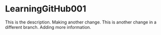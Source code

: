 # LearningGitHub001

This is the description. Making another change.
This is another change in a different branch.
Adding more information.
